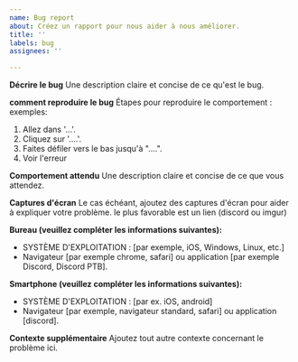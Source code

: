 ```yaml
---
name: Bug report
about: Créez un rapport pour nous aider à nous améliorer.
title: ''
labels: bug
assignees: ''

---
```


**Décrire le bug**
Une description claire et concise de ce qu'est le bug.

**comment reproduire le bug**
Étapes pour reproduire le comportement :
exemples:
1. Allez dans '...'.
2. Cliquez sur '....'.
3. Faites défiler vers le bas jusqu'à "....".
4. Voir l'erreur

**Comportement attendu**
Une description claire et concise de ce que vous attendez.

**Captures d'écran**
Le cas échéant, ajoutez des captures d'écran pour aider à expliquer votre problème. le plus favorable est un lien (discord ou imgur)

**Bureau (veuillez compléter les informations suivantes):**
 - SYSTÈME D'EXPLOITATION : [par exemple, iOS, Windows, Linux, etc.]
 - Navigateur [par exemple chrome, safari] ou application [par exemple Discord, Discord PTB].

**Smartphone (veuillez compléter les informations suivantes):**
 - SYSTÈME D'EXPLOITATION : [par ex. iOS, android]
 - Navigateur [par exemple, navigateur standard, safari] ou application [discord].

**Contexte supplémentaire**
Ajoutez tout autre contexte concernant le problème ici.
